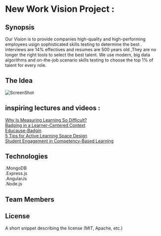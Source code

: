 # New Work Vision Project :

## Synopsis

Our Vision is to provide companies high-quality and high-performing employees usign  sophisticated skills testing to determine the best .
interviews are 14% effectives and resumes are 500 years old ,They are no longer the right tools to select the best talent.  We use modern, big data algorithms and on-the-job scenario skills testing to choose the top 1% of talent for every role.

## The Idea

![ScreenShot](https://www.crossover.com/wp-content/uploads/2015/08/funnel-graphic.jpg)


## inspiring lectures and videos :
[Why Is Measuring Learning So Difficult?](https://www.youtube.com/watch?v=_iv8A1pHNYA)<br/>
[Badging in a Learner-Centered Context](https://www.youtube.com/watch?v=gFn-lpvfk3U)<br/>
[Educause-Badgin](https://www.youtube.com/watch?v=6-QD-wRJ3No)<br/>
[5 Tips for Active Learning Space Design](https://www.youtube.com/watch?v=KXDTxEeLLD8)<br/>
[Student Engagement in Competency-Based Learning](https://www.youtube.com/watch?v=skVa2X1G8Fs)<br/>

## Technologies

.MongoDB<br/>
.Express.js<br/>
.AngularJs<br/>
.Node.js

## Team Members



## License

A short snippet describing the license (MIT, Apache, etc.)
